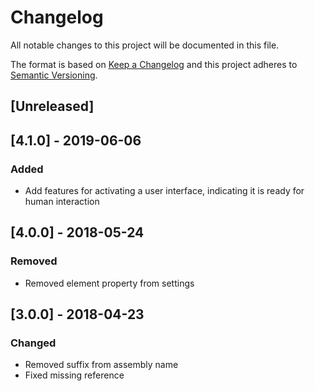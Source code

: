 # Changelog
All notable changes to this project will be documented in this file.

The format is based on [Keep a Changelog](http://keepachangelog.com/en/1.0.0/)
and this project adheres to [Semantic Versioning](http://semver.org/spec/v2.0.0.html).

## [Unreleased]

## [4.1.0] - 2019-06-06
### Added
 - Add features for activating a user interface, indicating it is ready for human interaction

## [4.0.0] - 2018-05-24
### Removed
 - Removed element property from settings

## [3.0.0] - 2018-04-23
### Changed
 - Removed suffix from assembly name
 - Fixed missing reference
